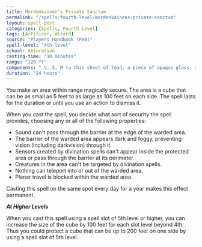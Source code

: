 ```yaml
---
title: Mordenkainen's Private Sanctum
permalink: "/spells/fourth-level/mordenkainens-private-sanctum"
layout: spell-post
categories: [Spells, Fourth Level]
tags: [Artificer, Wizard]
source: "Players Handbook (PHB)"
spell-level: "4th-level"
school: Abjuration
casting-time: "10 minutes"
range: "120 ft"
components: " V, S, M (a thin sheet of lead, a piece of opaque glass, a wad of cotton or cloth, and powdered chrysolite)"
duration: "24 hours"
---
```


You make an area within range magically secure. The area is a cube that can be as small as 5 feet to as large as 100 feet on each side. The spell lasts for the duration or until you use an action to dismiss it.

When you cast the spell, you decide what sort of security the spell provides, choosing any or all of the following properties:

* Sound can't pass through the barrier at the edge of the warded area.
* The barrier of the warded area appears dark and foggy, preventing vision (including darkvision) through it.
* Sensors created by divination spells can't appear inside the protected area or pass through the barrier at its perimeter.
* Creatures in the area can't be targeted by divination spells.
* Nothing can teleport into or out of the warded area.
* Planar travel is blocked within the warded area.

Casting this spell on the same spot every day for a year makes this effect permanent.

***At Higher Levels***

When you cast this spell using a spell slot of 5th level or higher, you can increase the size of the cube by 100 feet for each slot level beyond 4th. Thus you could protect a cube that can be up to 200 feet on one side by using a spell slot of 5th level.